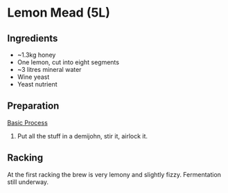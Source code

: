 # Lemon Mead (5L)

## Ingredients

* ~1.3kg honey
* One lemon, cut into eight segments
* ~3 litres mineral water
* Wine yeast
* Yeast nutrient

## Preparation

[Basic Process](../Process.md)

1. Put all the stuff in a demijohn, stir it, airlock it.

## Racking

At the first racking the brew is very lemony and slightly fizzy. Fermentation still underway.
